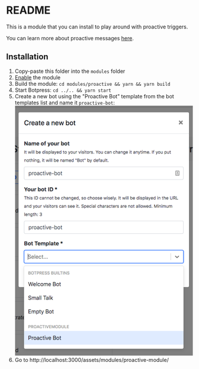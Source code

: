 # README

This is a module that you can install to play around with proactive triggers.

You can learn more about proactive messages [here](https://botpress.io/docs/tutorials/proactive/).

## Installation

1. Copy-paste this folder into the `modules` folder
1. [Enable](https://botpress.io/docs/main/module/#enabling-or-disabling-modules) the module
1. Build the module: `cd modules/proactive && yarn && yarn build`
1. Start Botpress: `cd ../.. && yarn start`
1. Create a new bot using the "Proactive Bot" template from the bot templates list and name it `proactive-bot`:
   ![Create Bot](assets/images/create-proactive-bot.png)
1. Go to http://localhost:3000/assets/modules/proactive-module/
